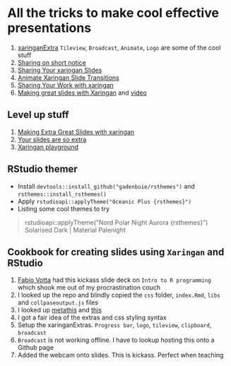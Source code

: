 # All the tricks to make cool effective presentations
1. [xaringanExtra](https://pkg.garrickadenbuie.com/xaringanExtra/#/README?id=xaringanextra)
`Tileview`, `Broadcast`, `Animate`, `Logo` are some of the cool stuff
2. [Sharing on short notice](https://rstudio-education.github.io/sharing-short-notice/#1)
3. [Sharing Your xaringan Slides](https://www.garrickadenbuie.com/blog/sharing-xaringan-slides/)
4. [Animate Xaringan Slide Transitions](https://www.garrickadenbuie.com/blog/animate-xaringan-slide-transitions/)
5. [Sharing Your Work with xaringan](https://spcanelon.github.io/xaringan-basics-and-beyond/)
6. [Making great slides with Xaringan](https://presentable-user2021.netlify.app/) and [video](https://www.youtube.com/watch?v=RPFh3y9UAX4&list=PL4IzsxWztPdnCC_kMCYKrd_t6cViMhBrD)

## Level up stuff
1. [Making Extra Great Slides with xaringan](https://slides.garrickadenbuie.com/extra-great-slides/intro/#1)
2. [Your slides are so extra](https://slides.garrickadenbuie.com/extra-special-xaringan/#1)
3. [Xaringan playground](https://slides.garrickadenbuie.com/xaringan-playground/#1)

## RStudio themer
- Install `devtools::install_github("gadenbuie/rsthemes")` and `rsthemes::install_rsthemes()`
- Apply `rstudioapi::applyTheme("Oceanic Plus {rsthemes}")`
- Listing some cool themes to try
> rstudioapi::applyTheme("Nord Polar Night Aurora {rsthemes}")
Solarised Dark | Material Palenight

## Cookbook for creating slides using `Xaringan` and RStudio
1. [Fabio Votta](https://favstats.github.io/ds3_r_intro/#1) had this kickass slide deck on `Intro to R programming` which shook me out of my procrastination couch
2. I looked up the repo and blindly copied the `css` folder, `index.Rmd`, `libs` and `collpaseoutput.js` files
3. I looked up [metathis](https://presentable-user2021.netlify.app/packages/metathis/) and [this](https://xeurmia.netlify.app/?panelset1=panel-12#1)
4. I got a fair idea of the extras and css styling syntax
5. Setup the xaringanExtras. `Progress bar`, `logo`, `tileview`, `clipboard`, `broadcast`
6. `Broadcast` is not working offline. I have to lookup hosting this onto a Github page
7. Added the webcam onto slides. This is kickass. Perfect when teaching
